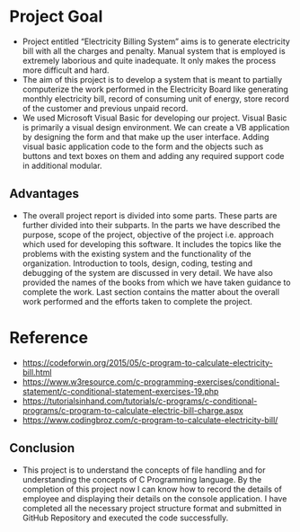 # Project Goal

* Project entitled “Electricity Billing System” aims is to generate
electricity bill with all the charges and penalty. Manual system that is
employed is extremely laborious and quite inadequate. It only makes
the process more difficult and hard. 
* The aim of this project is to develop a system that is meant to
partially computerize the work performed in the Electricity Board like
generating monthly electricity bill, record of consuming unit of energy,
store record of the customer and previous unpaid record. 
* We used Microsoft Visual Basic for developing our project. Visual Basic is primarily
a visual design environment. We can create a VB application by
designing the form and that make up the user interface. Adding visual
basic application code to the form and the objects such as buttons and
text boxes on them and adding any required support code in additional
modular.

## Advantages

* The overall project report is divided into some parts. These parts are
further divided into their subparts. In the parts we have described the
purpose, scope of the project, objective of the project i.e. approach
which used for developing this software. It includes the topics like the
problems with the existing system and the functionality of the
organization. Introduction to tools, design, coding, testing and
debugging of the system are discussed in very detail. We have also
provided the names of the books from which we have taken guidance
to complete the work. Last section contains the matter about the overall
work performed and the efforts taken to complete the project.

# Reference

* https://codeforwin.org/2015/05/c-program-to-calculate-electricity-bill.html
* https://www.w3resource.com/c-programming-exercises/conditional-statement/c-conditional-statement-exercises-19.php
* https://tutorialsinhand.com/tutorials/c-programs/c-conditional-programs/c-program-to-calculate-electric-bill-charge.aspx
* https://www.codingbroz.com/c-program-to-calculate-electricity-bill/

## Conclusion

* This project is to understand the concepts of file handling and for understanding the concepts of C Programming language. By the completion of this project now I can know how to record the details of employee and displaying their details on the console application. I have completed all the necessary project structure format and submitted in GitHub Repository and executed the code successfully.
